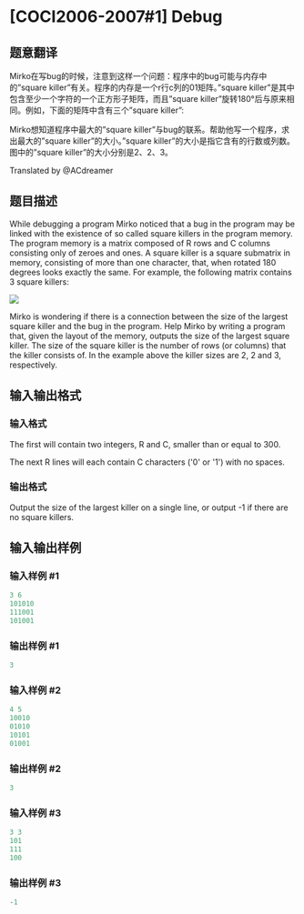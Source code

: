 # [COCI2006-2007#1] Debug

## 题意翻译

Mirko在写bug的时候，注意到这样一个问题：程序中的bug可能与内存中的”square killer”有关。程序的内存是一个r行c列的01矩阵。”square killer”是其中包含至少一个字符的一个正方形子矩阵，而且”square killer”旋转180°后与原来相同。例如，下面的矩阵中含有三个”square killer”:

Mirko想知道程序中最大的”square killer”与bug的联系。帮助他写一个程序，求出最大的”square killer”的大小。”square killer”的大小是指它含有的行数或列数。图中的”square killer”的大小分别是2、2、3。

Translated by @ACdreamer 

## 题目描述

While debugging a program Mirko noticed that a bug in the program may be linked with the existence of so called square killers in the program memory. The program memory is a matrix composed of R rows and C columns consisting only of zeroes and ones. A square killer is a square submatrix in memory, consisting of more than one character, that, when rotated 180 degrees looks exactly the same. For example, the following matrix contains 3 square killers:

![](https://cdn.luogu.com.cn/upload/pic/15764.png)

Mirko is wondering if there is a connection between the size of the largest square killer and the bug in the program. Help Mirko by writing a program that, given the layout of the memory, outputs the size of the largest square killer. The size of the square killer is the number of rows (or columns) that the killer consists of. In the example above the killer sizes are 2, 2 and 3, respectively.

## 输入输出格式

### 输入格式

The first will contain two integers, R and C, smaller than or equal to 300.

The next R lines will each contain C characters ('0' or '1') with no spaces.

### 输出格式

Output the size of the largest killer on a single line, or output -1 if there are no square killers.

## 输入输出样例

### 输入样例 #1

```cpp
3 6
101010
111001
101001
```


### 输出样例 #1

```cpp
3
```


### 输入样例 #2

```cpp
4 5
10010
01010
10101
01001
```


### 输出样例 #2

```cpp
3
```


### 输入样例 #3

```cpp
3 3
101
111
100
```


### 输出样例 #3

```cpp
-1
```


